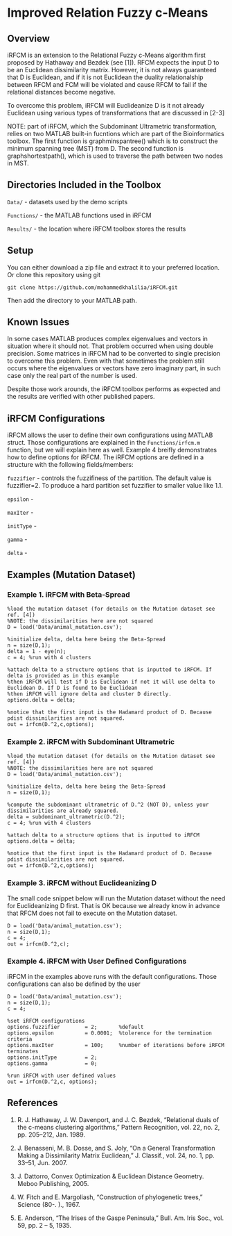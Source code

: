 Improved Relation Fuzzy c-Means
==========================================

Overview
------------------------------------------
iRFCM is an extension to the Relational Fuzzy c-Means algorithm first proposed by Hathaway and Bezdek (see [1]). RFCM expects the input D to be an Euclidean dissimilarity matrix. However, it is not always guaranteed that D is Euclidean, and if it is not Euclidean the duality relationalship between RFCM and FCM will be violated and cause RFCM to fail if the relational distances become negative. 

To overcome this problem, iRFCM will Euclideanize D is it not already Euclidean using various types of transformations that are discussed in [2-3]

NOTE: part of iRFCM, which the Subdominant Ultrametric transformation, relies on two MATLAB built-in fucntions which are part of the Bioinformatics toolbox. The first function is graphminspantree() which is to construct the minimum spanning tree (MST) from D. The second function is graphshortestpath(), which is used to traverse the path between two nodes in MST. 

Directories Included in the Toolbox
------------------------------------------
`Data/` - datasets used by the demo scripts

`Functions/` - the MATLAB functions used in iRFCM

`Results/` - the location where iRFCM toolbox stores the results

Setup
------------------------------------------
You can either download a zip file and extract it to your preferred location. Or clone this repository using git

`git clone https://github.com/mohammedkhalilia/iRFCM.git`

Then add the directory to your MATLAB path.

Known Issues
------------------------------------------
In some cases MATLAB produces complex eigenvalues and vectors in situation where it should not. That problem occurred when using double precision. Some matrices in iRFCM had to be converted to single precision to overcome this problem. Even with that sometimes the problem still occurs where the eigenvalues or vectors have zero imaginary part, in such case only the real part of the number is used.

Despite those work arounds, the iRFCM toolbox performs as expected and the results are verified with other published papers.

iRFCM Configurations
------------------------------------------
iRFCM allows the user to define their own configurations using MATLAB struct. Those configurations are explained in the `Functions/irfcm.m` function, but we will explain here as well. 
Example 4 breifly demonstrates how to define options for iRFCM. The iRFCM options are defined in a structure with the following fields/members:

`fuzzifier` - controls the fuzzifiness of the partition. The default value is fuzzifier=2. To produce a hard partition set fuzzifier to smaller value like 1.1.

`epsilon` -

`maxIter` - 

`initType` - 

`gamma` - 

`delta` - 

Examples (Mutation Dataset)
-----------------------------------------

### Example 1. iRFCM with Beta-Spread

    %load the mutation dataset (for details on the Mutation dataset see ref. [4])
    %NOTE: the dissimilarities here are not squared
    D = load('Data/animal_mutation.csv');
    
    %initialize delta, delta here being the Beta-Spread
    n = size(D,1);
    delta = 1 - eye(n);
    c = 4; %run with 4 clusters

	%attach delta to a structure options that is inputted to iRFCM. If delta is provided as in this example
	%then iRFCM will test if D is Euclidean if not it will use delta to Euclidean D. If D is found to be Euclidean
	%then iRFCM will ignore delta and cluster D directly.
	options.delta = delta;
	
	%notice that the first input is the Hadamard product of D. Because pdist dissimilarities are not squared.
	out = irfcm(D.^2,c,options);

### Example 2. iRFCM with Subdominant Ultrametric

	%load the mutation dataset (for details on the Mutation dataset see ref. [4])
    %NOTE: the dissimilarities here are not squared
    D = load('Data/animal_mutation.csv');
    
    %initialize delta, delta here being the Beta-Spread
    n = size(D,1);
    
    %compute the subdominant ultrametric of D.^2 (NOT D), unless your dissimilarities are already squared. 
    delta = subdominant_ultrametric(D.^2);
    c = 4; %run with 4 clusters

	%attach delta to a structure options that is inputted to iRFCM
	options.delta = delta;
	
	%notice that the first input is the Hadamard product of D. Because pdist dissimilarities are not squared.
	out = irfcm(D.^2,c,options);

### Example 3. iRFCM without Euclideanizing D
The small code snippet below will run the Mutation dataset without the need for Euclideanizing D first. That is OK because we already know in advance that RFCM does not fail to execute on the Mutation dataset.

	D = load('Data/animal_mutation.csv');
	n = size(D,1);
	c = 4;
	out = irfcm(D.^2,c);

### Example 4. iRFCM with User Defined Configurations
iRFCM in the examples above runs with the default configurations. Those configurations can also be defined by the user

	D = load('Data/animal_mutation.csv');
	n = size(D,1);
	c = 4;
	
	%set iRFCM configurations
	options.fuzzifier        = 2;   	%default
	options.epsilon          = 0.0001; 	%tolerence for the termination criteria
	options.maxIter          = 100;	 	%number of iterations before iRFCM terminates
	options.initType         = 2;    	
	options.gamma            = 0;

	%run iRFCM with user defined values
	out = irfcm(D.^2,c, options);

References
------------------------------------------
1. R. J. Hathaway, J. W. Davenport, and J. C. Bezdek, “Relational duals of the c-means clustering algorithms,” Pattern Recognition, vol. 22, no. 2, pp. 205–212, Jan. 1989.

2. J. Benasseni, M. B. Dosse, and S. Joly, “On a General Transformation Making a Dissimilarity Matrix Euclidean,” J. Classif., vol. 24, no. 1, pp. 33–51, Jun. 2007.

3. J. Dattorro, Convex Optimization & Euclidean Distance Geometry. Meboo Publishing, 2005.

4. W. Fitch and E. Margoliash, “Construction of phylogenetic trees,” Science (80-. )., 1967.

5. E. Anderson, “The Irises of the Gaspe Peninsula,” Bull. Am. Iris Soc., vol. 59, pp. 2 – 5, 1935.

